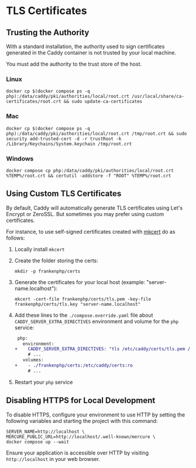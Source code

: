 # TLS Certificates

## Trusting the Authority

With a standard installation, the authority used to sign certificates
generated in the Caddy container is not trusted by your local machine.

You must add the authority to the trust store of the host.

<!-- markdownlint-disable MD013 -->

### Linux

```console
docker cp $(docker compose ps -q php):/data/caddy/pki/authorities/local/root.crt /usr/local/share/ca-certificates/root.crt && sudo update-ca-certificates
```

### Mac

```console
docker cp $(docker compose ps -q php):/data/caddy/pki/authorities/local/root.crt /tmp/root.crt && sudo security add-trusted-cert -d -r trustRoot -k /Library/Keychains/System.keychain /tmp/root.crt
```

### Windows

```console
docker compose cp php:/data/caddy/pki/authorities/local/root.crt %TEMP%/root.crt && certutil -addstore -f "ROOT" %TEMP%/root.crt
```

<!-- markdownlint-enable MD013 -->

## Using Custom TLS Certificates

By default, Caddy will automatically generate TLS certificates using Let's Encrypt
or ZeroSSL.
But sometimes you may prefer using custom certificates.

For instance, to use self-signed certificates created with [mkcert](https://github.com/FiloSottile/mkcert)
do as follows:

1. Locally install `mkcert`
2. Create the folder storing the certs:

   ```console
   mkdir -p frankenphp/certs
   ```

3. Generate the certificates for your local host (example: "server-name.localhost"):

   <!-- markdownlint-disable MD013 -->

   ```console
   mkcert -cert-file frankenphp/certs/tls.pem -key-file frankenphp/certs/tls.key "server-name.localhost"
   ```

   <!-- markdownlint-enable MD013 -->

4. Add these lines to the `./compose.override.yaml` file about `CADDY_SERVER_EXTRA_DIRECTIVES`
   environment and volume for the `php` service:

   ```diff
    php:
      environment:
   +    CADDY_SERVER_EXTRA_DIRECTIVES: "tls /etc/caddy/certs/tls.pem /etc/caddy/certs/tls.key"
        # ...
      volumes:
   +    - ./frankenphp/certs:/etc/caddy/certs:ro
        # ...
   ```

5. Restart your `php` service

## Disabling HTTPS for Local Development

To disable HTTPS, configure your environment to use HTTP by setting the following
variables and starting the project with this command:

```console
SERVER_NAME=http://localhost \
MERCURE_PUBLIC_URL=http://localhost/.well-known/mercure \
docker compose up --wait
```

Ensure your application is accessible over HTTP by visiting `http://localhost`
in your web browser.
